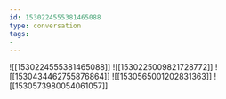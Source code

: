 ```yaml
---
id: 1530224555381465088
type: conversation
tags:
- 
---
```

![[1530224555381465088]]
![[1530225009821728772]]
![[1530434462755876864]]
![[1530565001202831363]]
![[1530573980054061057]]

